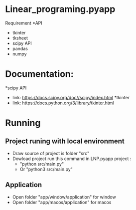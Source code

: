 # Linear_programing.pyapp
Requirement
*API
- tkinter
- tksheet
- scipy API
- pandas
- numpy
# Documentation:
*scipy API
- link: https://docs.scipy.org/doc//scipy/index.html
*tkinter
- link: https://docs.python.org/3/library/tkinter.html
# Running
## Project runing with local environment
* Draw source of project is folder "src"
* Dowload project run this command in LNP.pyapp project : 
  - "python src/main.py" 
  - Or "python3 src/main.py"
## Application
- Open folder "app/window/application" for window
- Open folder "app/macos/application" for macos



 


